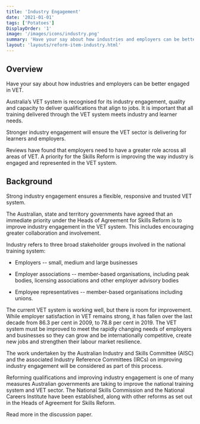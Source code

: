 ```yaml
---
title: 'Industry Engagement'
date: '2021-01-01'
tags: ['Potatoes']
DisplayOrder: '1'
image: '/images/icons/industry.png'
summary: 'Have your say about how industries and employers can be better engaged in VET.'
layout: 'layouts/reform-item-industry.html'
---
```

## Overview
Have your say about how industries and employers can be better engaged in VET.

Australia’s VET system is recognised for its industry engagement, quality and capacity to deliver qualifications that align to jobs. It is important that all training delivered through the VET system meets industry and learner needs.

Stronger industry engagement will ensure the VET sector is delivering for learners and employers.

Reviews have found that employers need to have a greater role across all areas of VET. A priority for the Skills Reform is improving the way industry is engaged and represented in the VET system.

## Background

Strong industry engagement ensures a flexible, responsive and trusted VET system.

The Australian, state and territory governments have agreed that an immediate priority under the Heads of Agreement for Skills Reform is to improve industry engagement in the VET system. This includes encouraging greater collaboration and involvement.

Industry refers to three broad stakeholder groups involved in the national training system:

-   Employers -- small, medium and large businesses

-   Employer associations -- member-based organisations, including peak bodies, licensing associations and other employer advisory bodies

-   Employee representatives -- member-based organisations including unions.

The current VET system is working well, but there is room for improvement. While employer satisfaction in VET remains strong, it has fallen over the last decade from 86.3 per cent in 2009, to 78.8 per cent in 2019. The VET system must be improved to meet the rapidly changing needs of employers and businesses so they can grow and be internationally competitive, create new jobs and strengthen their labour market resilience.

The work undertaken by the Australian Industry and Skills Committee (AISC) and the associated Industry Reference Committees (IRCs) on improving industry engagement will be considered as part of this process.

Reforming qualifications and improving industry engagement is one of many measures Australian governments are taking to improve the national training system and VET sector. The National Skills Commission and the National Careers Institute have been established, along with other reforms as set out in the Heads of Agreement for Skills Reform.

Read more in the discussion paper.